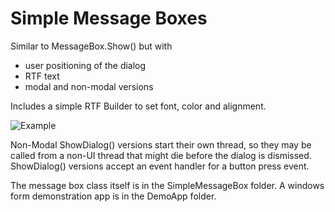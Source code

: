 # Simple Message Boxes
Similar to MessageBox.Show() but with
* user positioning of the dialog
* RTF text
* modal and non-modal versions

 Includes a simple RTF Builder to set font, color and alignment.

![Example](images/formatted.PNG?raw=true)

Non-Modal ShowDialog() versions start their own thread, so they may be called from a non-UI thread that might die before the dialog is dismissed. ShowDialog() versions accept an event handler for a button press event.

The message box class itself is in the SimpleMessageBox folder. A windows form demonstration app is in the DemoApp folder.
